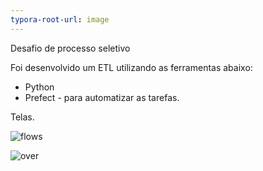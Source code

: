 ```yaml
---
typora-root-url: image
---
```


Desafio de processo seletivo

Foi desenvolvido um ETL utilizando as ferramentas abaixo:

- Python 
- Prefect - para automatizar as tarefas.

Telas.

![flows](/flows.PNG)

![over](/over.PNG)